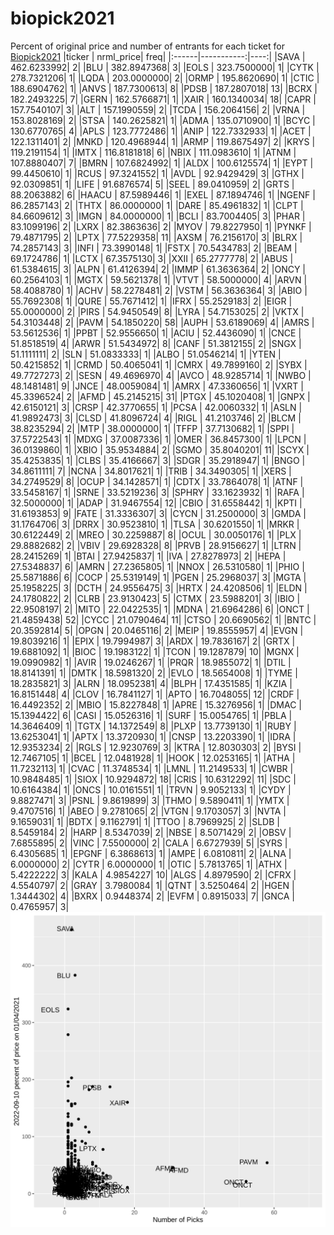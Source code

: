 # biopick2021
Percent of original price and number of entrants for each ticket for [Biopick2021](https://twitter.com/hashtag/Biopick2021)
|ticker |  nrml_price| freq|
|:------|-----------:|----:|
|SAVA   | 462.6233992|    2|
|BLU    | 382.8947368|    3|
|EOLS   | 323.7500000|    1|
|CYTK   | 278.7321206|    1|
|LQDA   | 203.0000000|    2|
|ORMP   | 195.8620690|    1|
|CTIC   | 188.6904762|    1|
|ANVS   | 187.7300613|    8|
|PDSB   | 187.2807018|   13|
|BCRX   | 182.2493225|    7|
|GERN   | 162.5766871|    1|
|XAIR   | 160.1340034|   18|
|CAPR   | 157.7540107|    3|
|ALT    | 157.1990559|    2|
|TCDA   | 156.2064156|    2|
|VRNA   | 153.8028169|    2|
|STSA   | 140.2625821|    1|
|ADMA   | 135.0710900|    1|
|BCYC   | 130.6770765|    4|
|APLS   | 123.7772486|    1|
|ANIP   | 122.7332933|    1|
|ACET   | 122.1311401|    2|
|MNKD   | 120.4968944|    1|
|ARMP   | 119.8675497|    2|
|KRYS   | 119.2191154|    1|
|IMTX   | 116.8181818|    6|
|NBIX   | 111.0983610|    1|
|ATNM   | 107.8880407|    7|
|BMRN   | 107.6824992|    1|
|ALDX   | 100.6125574|    1|
|EYPT   |  99.4450610|    1|
|RCUS   |  97.3241552|    1|
|AVDL   |  92.9429429|    3|
|GTHX   |  92.0309851|    1|
|LIFE   |  91.6876574|    5|
|SEEL   |  89.0410959|    2|
|GRTS   |  88.2063882|    6|
|HAACU  |  87.5989446|    1|
|EXEL   |  87.1894746|    1|
|NGENF  |  86.2857143|    2|
|THTX   |  86.0000000|    1|
|DARE   |  85.4961832|    1|
|CLPT   |  84.6609612|    3|
|IMGN   |  84.0000000|    1|
|BCLI   |  83.7004405|    3|
|PHAR   |  83.1099196|    2|
|LXRX   |  82.3863636|    2|
|MYOV   |  79.8227950|    1|
|PYNKF  |  79.4871795|    2|
|LPTX   |  77.5229358|   11|
|AXSM   |  76.2156170|    3|
|BLRX   |  74.2857143|    3|
|INFI   |  73.3990148|    1|
|FSTX   |  70.5434783|    2|
|BEAM   |  69.1724786|    1|
|LCTX   |  67.3575130|    3|
|XXII   |  65.2777778|    2|
|ABUS   |  61.5384615|    3|
|ALPN   |  61.4126394|    2|
|IMMP   |  61.3636364|    2|
|ONCY   |  60.2564103|    1|
|MGTX   |  59.5621378|    1|
|VTVT   |  58.5000000|    4|
|ARVN   |  58.4088780|    1|
|ACHV   |  58.2278481|    2|
|VSTM   |  56.3636364|    3|
|ABIO   |  55.7692308|    1|
|QURE   |  55.7671412|    1|
|IFRX   |  55.2529183|    2|
|EIGR   |  55.0000000|    2|
|PIRS   |  54.9450549|    8|
|LYRA   |  54.7153025|    2|
|VKTX   |  54.3103448|    2|
|PAVM   |  54.1850220|   58|
|AUPH   |  53.6189069|    4|
|AMRS   |  53.5612536|    1|
|PPBT   |  52.9556650|    1|
|ACIU   |  52.4436090|    1|
|CNCE   |  51.8518519|    4|
|ARWR   |  51.5434972|    8|
|CANF   |  51.3812155|    2|
|SNGX   |  51.1111111|    2|
|SLN    |  51.0833333|    1|
|ALBO   |  51.0546214|    1|
|YTEN   |  50.4215852|    1|
|CRMD   |  50.4065041|    1|
|CMRX   |  49.7899160|    2|
|SYBX   |  49.7727273|    2|
|SESN   |  49.4696970|    4|
|AVCO   |  48.9285714|    1|
|NWBO   |  48.1481481|    9|
|JNCE   |  48.0059084|    1|
|AMRX   |  47.3360656|    1|
|VXRT   |  45.3396524|    2|
|AFMD   |  45.2145215|   31|
|PTGX   |  45.1020408|    1|
|GNPX   |  42.6150121|    3|
|CRSP   |  42.3770655|    1|
|PCSA   |  42.0060332|    1|
|ASLN   |  41.9892473|    3|
|CLSD   |  41.8096724|    4|
|RIGL   |  41.2103746|    2|
|BLCM   |  38.8235294|    2|
|MTP    |  38.0000000|    1|
|TFFP   |  37.7130682|    1|
|SPPI   |  37.5722543|    1|
|MDXG   |  37.0087336|    1|
|OMER   |  36.8457300|    1|
|LPCN   |  36.0139860|    1|
|XBIO   |  35.9534884|    2|
|SGMO   |  35.8040201|   11|
|SCYX   |  35.4253835|    1|
|CLBS   |  35.4166667|    3|
|SDGR   |  35.2918947|    1|
|BNGO   |  34.8611111|    7|
|NCNA   |  34.8017621|    1|
|TRIB   |  34.3490305|    1|
|XERS   |  34.2749529|    8|
|OCUP   |  34.1428571|    1|
|CDTX   |  33.7864078|    1|
|ATNF   |  33.5458167|    1|
|SRNE   |  33.5219236|    3|
|SPHRY  |  33.1623932|    1|
|RAFA   |  32.5000000|    1|
|ADAP   |  31.9467554|   12|
|CBIO   |  31.6558442|    1|
|KPTI   |  31.6193853|    9|
|FATE   |  31.3336307|    3|
|CYCN   |  31.2500000|    3|
|GMDA   |  31.1764706|    3|
|DRRX   |  30.9523810|    1|
|TLSA   |  30.6201550|    1|
|MRKR   |  30.6122449|    2|
|MREO   |  30.2259887|    8|
|OCUL   |  30.0050176|    1|
|PLX    |  29.8882682|    2|
|VBIV   |  29.6928328|    8|
|PRVB   |  28.9156627|    1|
|LTRN   |  28.2415269|    1|
|BTAI   |  27.9425837|    1|
|IVA    |  27.8278973|    2|
|HEPA   |  27.5348837|    6|
|AMRN   |  27.2365805|    1|
|NNOX   |  26.5310580|    1|
|PHIO   |  25.5871886|    6|
|COCP   |  25.5319149|    1|
|PGEN   |  25.2968037|    3|
|MGTA   |  25.1958225|    3|
|DCTH   |  24.9556475|    3|
|HRTX   |  24.4208506|    1|
|ELDN   |  24.1780822|    2|
|CLRB   |  23.9130423|    5|
|CTMX   |  23.5988201|    3|
|IBIO   |  22.9508197|    2|
|MITO   |  22.0422535|    1|
|MDNA   |  21.6964286|    6|
|ONCT   |  21.4859438|   52|
|CYCC   |  21.0790464|   11|
|CTSO   |  20.6690562|    1|
|BNTC   |  20.3592814|    5|
|OPGN   |  20.0465116|    2|
|MEIP   |  19.8555957|    4|
|EVGN   |  19.8039216|    1|
|EPIX   |  19.7994987|    3|
|ARDX   |  19.7836167|    2|
|GRTX   |  19.6881092|    1|
|BIOC   |  19.1983122|    1|
|TCON   |  19.1287879|   10|
|MGNX   |  19.0990982|    1|
|AVIR   |  19.0246267|    1|
|PRQR   |  18.9855072|    1|
|DTIL   |  18.8141391|    1|
|DMTK   |  18.5981320|    2|
|EVLO   |  18.5654008|    1|
|TYME   |  18.2835821|    3|
|ALRN   |  18.0952381|    4|
|BLPH   |  17.4351585|    1|
|KZIA   |  16.8151448|    4|
|CLOV   |  16.7841127|    1|
|APTO   |  16.7048055|   12|
|CRDF   |  16.4492352|    2|
|MBIO   |  15.8227848|    1|
|APRE   |  15.3276956|    1|
|DMAC   |  15.1394422|    6|
|CASI   |  15.0526316|    1|
|SURF   |  15.0054765|    1|
|PBLA   |  14.3646409|    1|
|TGTX   |  14.1372549|    8|
|PLXP   |  13.7739130|    1|
|RUBY   |  13.6253041|    1|
|APTX   |  13.3720930|    1|
|CNSP   |  13.2203390|    1|
|IDRA   |  12.9353234|    2|
|RGLS   |  12.9230769|    3|
|KTRA   |  12.8030303|    2|
|BYSI   |  12.7467105|    1|
|BCEL   |  12.0481928|    1|
|HOOK   |  12.0253165|    1|
|ATHA   |  11.7232113|    1|
|CVAC   |  11.3748534|    1|
|LMNL   |  11.2149533|    1|
|CWBR   |  10.9848485|    1|
|SIOX   |  10.9294872|   18|
|CRIS   |  10.6312292|   11|
|SDC    |  10.6164384|    1|
|ONCS   |  10.0161551|    1|
|TRVN   |   9.9052133|    1|
|CYDY   |   9.8827471|    3|
|PSNL   |   9.8619899|    3|
|THMO   |   9.5890411|    1|
|YMTX   |   9.4707516|    1|
|ABEO   |   9.2781065|    2|
|VTGN   |   9.1703057|    3|
|NVTA   |   9.1659031|    1|
|BDTX   |   9.1162791|    1|
|TTOO   |   8.7969925|    2|
|SLDB   |   8.5459184|    2|
|HARP   |   8.5347039|    2|
|NBSE   |   8.5071429|    2|
|OBSV   |   7.6855895|    2|
|VINC   |   7.5500000|    2|
|CALA   |   6.6727939|    5|
|SYRS   |   6.4305685|    1|
|EPGNF  |   6.3868613|    1|
|AMPE   |   6.0810811|    2|
|ALNA   |   6.0000000|    2|
|CYTR   |   6.0000000|    1|
|OTIC   |   5.7813765|    1|
|ATHX   |   5.4222222|    3|
|KALA   |   4.9854227|   10|
|ALGS   |   4.8979590|    2|
|CFRX   |   4.5540797|    2|
|GRAY   |   3.7980084|    1|
|QTNT   |   3.5250464|    2|
|HGEN   |   1.3444302|    4|
|BXRX   |   0.9448374|    2|
|EVFM   |   0.8915033|    7|
|GNCA   |   0.4765957|    3|
![retvspicks](biopicks.png?raw=true)
